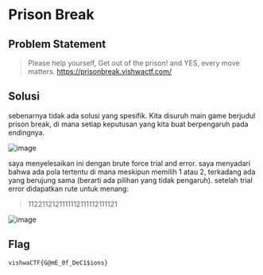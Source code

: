 # Prison Break

## Problem Statement

> Please help yourself, Get out of the prison! and YES, every move matters. https://prisonbreak.vishwactf.com/

## Solusi

sebenarnya tidak ada solusi yang spesifik. Kita disuruh main game berjudul prison break, di mana setiap keputusan yang kita buat berpengaruh pada endingnya. 

![image](https://user-images.githubusercontent.com/73151823/111198683-6a7ba500-85f2-11eb-9240-29a345f864e2.png)

saya menyelesaikan ini dengan brute force trial and error. saya menyadari bahwa ada pola tertentu di mana meskipun memilih 1 atau 2, terkadang ada yang berujung sama (berarti ada pilihan yang tidak pengaruh). setelah trial error didapatkan rute untuk menang:

>  1122112121111112111112111121

![image](https://user-images.githubusercontent.com/73151823/111199111-dd851b80-85f2-11eb-9d45-2808f3ef68af.png)

## Flag
``` vishwaCTF{G@mE_0f_DeC1$ions} ```
